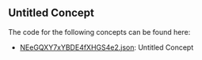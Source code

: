 ## Untitled Concept

The code for the following concepts can be found here: 

- [NEeGQXY7xYBDE4fXHGS4e2.json](NEeGQXY7xYBDE4fXHGS4e2.json): Untitled Concept
